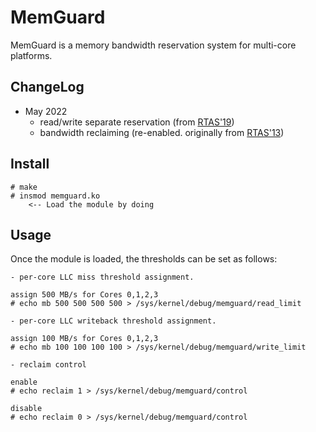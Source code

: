 # MemGuard

MemGuard is a memory bandwidth reservation system for multi-core platforms. 

## ChangeLog

- May 2022 
  - read/write separate reservation (from [RTAS'19](https://www.ittc.ku.edu/~heechul/papers/cachedos-rtas2019-camera.pdf))
  - bandwidth reclaiming (re-enabled. originally from [RTAS'13](https://www.ittc.ku.edu/~heechul/papers/memguard-rtas13.pdf))
 
## Install

	# make
	# insmod memguard.ko
	    <-- Load the module by doing

## Usage
Once the module is loaded, the thresholds can be set as follows:

	- per-core LLC miss threshold assignment.

	assign 500 MB/s for Cores 0,1,2,3
	# echo mb 500 500 500 500 > /sys/kernel/debug/memguard/read_limit

	- per-core LLC writeback threshold assignment.

	assign 100 MB/s for Cores 0,1,2,3
	# echo mb 100 100 100 100 > /sys/kernel/debug/memguard/write_limit

	- reclaim control

	enable
	# echo reclaim 1 > /sys/kernel/debug/memguard/control

	disable
	# echo reclaim 0 > /sys/kernel/debug/memguard/control

	
